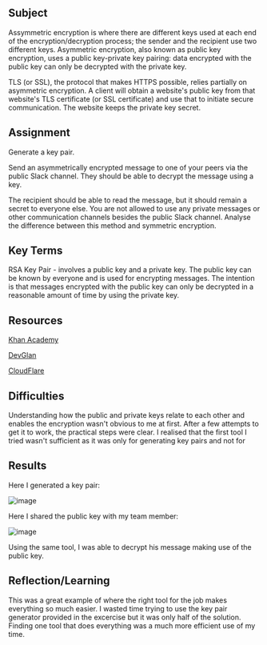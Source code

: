 ##  Subject
Assymmetric encryption is where there are different keys used at each end of the encryption/decryption process; the sender and the recipient use two different keys. Asymmetric encryption, also known as public key encryption, uses a public key-private key pairing: data encrypted with the public key can only be decrypted with the private key.

TLS (or SSL), the protocol that makes HTTPS possible, relies partially on asymmetric encryption. A client will obtain a website's public key from that website's TLS certificate (or SSL certificate) and use that to initiate secure communication. The website keeps the private key secret.

##  Assignment

Generate a key pair.

Send an asymmetrically encrypted message to one of your peers via the public Slack channel. They should be able to decrypt the message using a key. 

The recipient should be able to read the message, but it should remain a secret to everyone else. You are not allowed to use any private messages or other communication channels besides the public Slack channel. Analyse the difference between this method and symmetric encryption.

##  Key Terms

RSA Key Pair -  involves a public key and a private key. The public key can be known by everyone and is used for encrypting messages. The intention is that messages encrypted with the public key can only be decrypted in a reasonable amount of time by using the private key.

##  Resources

[Khan Academy](https://www.khanacademy.org/computing/computers-and-internet/xcae6f4a7ff015e7d:online-data-security/xcae6f4a7ff015e7d:data-encryption-techniques/a/public-key-encryption)


[DevGlan](https://www.devglan.com/online-tools/rsa-encryption-decryption)


[CloudFlare](https://www.cloudflare.com/en-gb/learning/ssl/what-is-asymmetric-encryption/)


##  Difficulties

Understanding how the public and private keys relate to each other and enables the encryption wasn't obvious to me at first.  After a few attempts to get it to work, the practical steps were clear.  I realised that the first tool I tried wasn't sufficient as it was only for generating key pairs and not for 

##  Results

Here I generated a key pair:


![image](https://github.com/techgrounds/cloud-assignments-E28MS/assets/151161141/87478ed9-4a35-4c4c-8f99-315e291e5243)



Here I shared the public key with my team member:

![image](https://github.com/techgrounds/cloud-assignments-E28MS/assets/151161141/48cc305c-d96b-4056-aed4-45cb251bdc6f)


Using the same tool, I was able to decrypt his message making use of the public key.


##  Reflection/Learning

This was a great example of where the right tool for the job makes everything so much easier.  I wasted time trying to use the key pair generator provided in the excercise but it was only half of the solution.  Finding one tool that does everything was a much more efficient use of my time.
